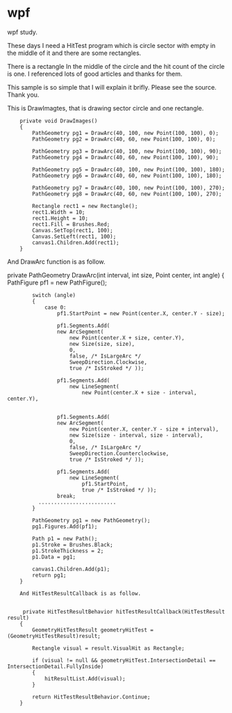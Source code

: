 # wpf
wpf study.

These days I need a HitTest program which is circle sector with empty in the middle of it and there are some rectangles.

There is a rectangle In the middle of the circle and the hit count of the circle is one.
I referenced lots of good articles and thanks for them.
 
This sample is so simple that I will explain it brifly.
Please see the source.
Thank you.
 
This is DrawImagtes, that is drawing sector circle and one rectangle.


        private void DrawImages()
        {
            PathGeometry pg1 = DrawArc(40, 100, new Point(100, 100), 0);
            PathGeometry pg2 = DrawArc(40, 60, new Point(100, 100), 0);

            PathGeometry pg3 = DrawArc(40, 100, new Point(100, 100), 90);
            PathGeometry pg4 = DrawArc(40, 60, new Point(100, 100), 90);

            PathGeometry pg5 = DrawArc(40, 100, new Point(100, 100), 180);
            PathGeometry pg6 = DrawArc(40, 60, new Point(100, 100), 180);

            PathGeometry pg7 = DrawArc(40, 100, new Point(100, 100), 270);
            PathGeometry pg8 = DrawArc(40, 60, new Point(100, 100), 270);

            Rectangle rect1 = new Rectangle();
            rect1.Width = 10;
            rect1.Height = 10;
            rect1.Fill = Brushes.Red;
            Canvas.SetTop(rect1, 100);
            Canvas.SetLeft(rect1, 100);
            canvas1.Children.Add(rect1);
        }
        
        
And DrawArc function is as follow.


   private PathGeometry DrawArc(int interval, int size, Point center, int angle)
        {
            PathFigure pf1 = new PathFigure();

            switch (angle)
            {
                case 0:
                    pf1.StartPoint = new Point(center.X, center.Y - size);

                    pf1.Segments.Add(
                    new ArcSegment(
                        new Point(center.X + size, center.Y),
                        new Size(size, size),
                        0,
                        false, /* IsLargeArc */
                        SweepDirection.Clockwise,
                        true /* IsStroked */ ));

                    pf1.Segments.Add(
                        new LineSegment(
                            new Point(center.X + size - interval, center.Y),


                    pf1.Segments.Add(
                    new ArcSegment(
                        new Point(center.X, center.Y - size + interval),
                        new Size(size - interval, size - interval),
                        0,
                        false, /* IsLargeArc */
                        SweepDirection.Counterclockwise,
                        true /* IsStroked */ ));

                    pf1.Segments.Add(
                        new LineSegment(
                            pf1.StartPoint,
                            true /* IsStroked */ ));
                    break;
              .........................
            }

            PathGeometry pg1 = new PathGeometry();
            pg1.Figures.Add(pf1);

            Path p1 = new Path();
            p1.Stroke = Brushes.Black;
            p1.StrokeThickness = 2;
            p1.Data = pg1;

            canvas1.Children.Add(p1);
            return pg1;
        }
        
        And HitTestResultCallback is as follow.
        
        
         private HitTestResultBehavior hitTestResultCallback(HitTestResult result)
        {
            GeometryHitTestResult geometryHitTest = (GeometryHitTestResult)result;

            Rectangle visual = result.VisualHit as Rectangle;

            if (visual != null && geometryHitTest.IntersectionDetail == IntersectionDetail.FullyInside)
            {
                hitResultList.Add(visual);
            }

            return HitTestResultBehavior.Continue;
        }
